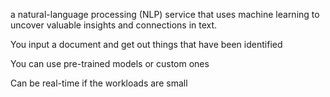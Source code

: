 a natural-language processing (NLP) service that uses machine learning to uncover valuable insights and connections in text.

You input a document and get out things that have been identified

You can use pre-trained models or custom ones

Can be real-time if the workloads are small

